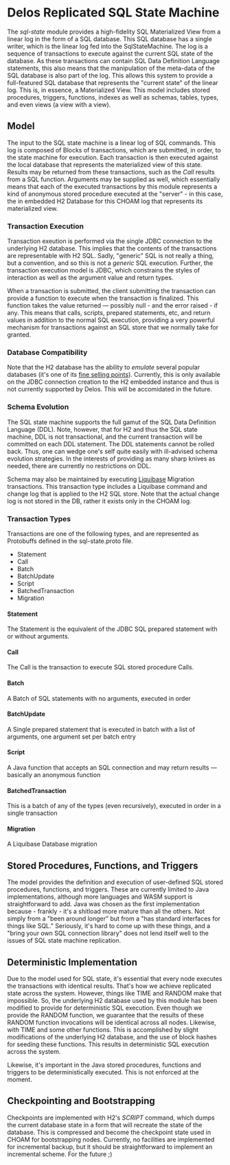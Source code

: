 # Delos Replicated SQL State Machine

The  _sql-state_  module provides a high-fidelity SQL Materialized View from a linear log in the form of a SQL database.
This SQL database has a single writer, which is the linear log fed into the SqlStateMachine.
The log is a sequence of transactions to execute against the current SQL state of the database. As these transactions
can contain SQL Data Definition Language statements,
this also means that the manipulation of the meta-data of the SQL database is also part of the log. This allows this
system to provide a full-featured
SQL database that represents the "current state" of the linear log. This is, in essence, a Materialized View. This model
includes stored procedures, triggers, functions, indexes as well as schemas, tables, types, and even views (a
view with a view).

## Model

The input to the SQL state machine is a linear log of SQL commands. This log is composed of Blocks of transactions,
which are submitted, in order, to the state machine for execution.
Each transaction is then executed against the local database that represents the materialized view of this state.
Results may be returned from these transactions,
such as the _Call_ results from a SQL function. Arguments may be supplied as well, which essentially means that each of
the executed transactions by this module
represents a kind of anonymous stored procedure executed at the "server" - in this case, the in embedded H2 Database for
this CHOAM log that represents its materialized view.

### Transaction Execution

Transaction exeution is performed via the single JDBC connection to the underlying H2 database. This implies that the
contents of the transactions are representable
with H2 SQL. Sadly, "generic" SQL is not really a thing, but a convention, and so this is not a  _generic_  SQL
execution. Further, the transaction execution model
is JDBC, which constrains the styles of interaction as well as the argument value and return types.

When a transaction is submitted, the client submitting the transaction can provide a function to execute when the
transaction is finalized. This function takes
the value returned — possibly null - and the error raised - if any. This means that calls, scripts, prepared statements,
etc, and return values in addition to
the normal SQL execution, providing a very powerful mechanism for transactions against an SQL store that we normally
take
for granted.

### Database Compatibility

Note that the H2 database has the ability to  _emulate_  several popular databases (it's one of
its [fine selling points](http://www.h2database.com/html/features.html#compatibility)). Currently, this is only
available on the JDBC connection creation to the H2 embedded instance and thus is not currently supported by Delos.
This will be accomidated in the future.

### Schema Evolution

The SQL state machine supports the full gamut of the SQL Data Definition Language (DDL). Note, however, that for H2 and
thus the SQL state machine, DDL is not transactional, and the current transaction will be committed on each DDL
statement. The DDL statements cannot be rolled back. Thus, one can wedge one's self quite easily with ill-advised schema
evolution strategies. In the interests of providing as many sharp knives as needed, there are currently no restrictions
on DDL.

Schema may also be maintained by executing [Liquibase](https://docs.liquibase.com/home.html) Migration transactions.
This transaction type includes a Liquibase command and change log that is applied to the H2 SQL store. Note that the
actual change log is not stored in the DB, rather it exists only in the CHOAM log.

### Transaction Types

Transactions are one of the following types, and are represented as Protobuffs defined in the sql-state.proto file.

* Statement
* Call
* Batch
* BatchUpdate
* Script
* BatchedTransaction
* Migration

#### Statement

The Statement is the equivalent of the JDBC SQL prepared statement with or without arguments.

#### Call

The Call is the transaction to execute SQL stored procedure Calls.

#### Batch

A Batch of SQL statements with no arguments, executed in order

#### BatchUpdate

A Single prepared statement that is executed in batch with a list of arguments, one argument set per batch entry

#### Script

A Java function that accepts an SQL connection and may return results — basically an anonymous function

#### BatchedTransaction

This is a batch of any of the types (even recursively), executed in order in a single transaction

#### Migration

A Liquibase Database migration

## Stored Procedures, Functions, and Triggers

The model provides the definition and execution of user-defined SQL stored procedures, functions, and triggers. These
are
currently limited to Java implementations, although more languages and WASM support is
straightforward to add. Java was chosen as the first implementation because - frankly - it's a shitload more mature
than all the others. Not simply from
a "been around longer" but from a "has standard interfaces for things like SQL." Seriously, it's hard to come up with
these things, and a "bring your own SQL connection library" does not
lend itself well to the issues of SQL state machine replication.

## Deterministic Implementation

Due to the model used for SQL state, it's essential that every node executes the transactions with identical results.
That's how we achieve replicated state across the system.
However, things like TIME and RANDOM make that impossible. So, the underlying H2 database used by this module has been
modified to provide for deterministic SQL execution. Even though
we provide the RANDOM function, we guarantee that the results of these RANDOM function invocations will be identical
across all nodes. Likewise, with TIME and some other functions. This
is accomplished by slight modifications of the underlying H2 database, and the use of block hashes for seeding these
functions. This results in deterministic SQL execution across the system.

Likewise, it's important in the Java stored procedures, functions and triggers to be deterministically executed. This is
not
enforced at the moment.

## Checkpointing and Bootstrapping

Checkpoints are implemented with H2's _SCRIPT_ command, which dumps the current database state in a form that will
recreate the state of the database. This is compressed and become the checkpoint state
used in CHOAM for bootstrapping nodes. Currently, no facilities are implemented for incremental backup, but it should be
straightforward to implement an incremental scheme. For the future ;)

